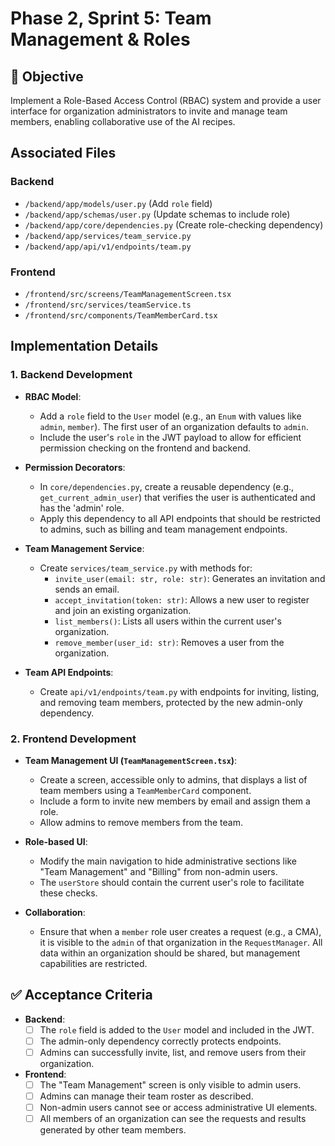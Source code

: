 # Phase 2, Sprint 5: Team Management & Roles

## 🎯 Objective
Implement a Role-Based Access Control (RBAC) system and provide a user interface for organization administrators to invite and manage team members, enabling collaborative use of the AI recipes.

## Associated Files

### Backend
- `/backend/app/models/user.py` (Add `role` field)
- `/backend/app/schemas/user.py` (Update schemas to include role)
- `/backend/app/core/dependencies.py` (Create role-checking dependency)
- `/backend/app/services/team_service.py`
- `/backend/app/api/v1/endpoints/team.py`

### Frontend
- `/frontend/src/screens/TeamManagementScreen.tsx`
- `/frontend/src/services/teamService.ts`
- `/frontend/src/components/TeamMemberCard.tsx`

## Implementation Details

### 1. Backend Development

-   **RBAC Model**:
    -   Add a `role` field to the `User` model (e.g., an `Enum` with values like `admin`, `member`). The first user of an organization defaults to `admin`.
    -   Include the user's `role` in the JWT payload to allow for efficient permission checking on the frontend and backend.

-   **Permission Decorators**:
    -   In `core/dependencies.py`, create a reusable dependency (e.g., `get_current_admin_user`) that verifies the user is authenticated and has the 'admin' role.
    -   Apply this dependency to all API endpoints that should be restricted to admins, such as billing and team management endpoints.

-   **Team Management Service**:
    -   Create `services/team_service.py` with methods for:
        -   `invite_user(email: str, role: str)`: Generates an invitation and sends an email.
        -   `accept_invitation(token: str)`: Allows a new user to register and join an existing organization.
        -   `list_members()`: Lists all users within the current user's organization.
        -   `remove_member(user_id: str)`: Removes a user from the organization.

-   **Team API Endpoints**:
    -   Create `api/v1/endpoints/team.py` with endpoints for inviting, listing, and removing team members, protected by the new admin-only dependency.

### 2. Frontend Development

-   **Team Management UI (`TeamManagementScreen.tsx`)**:
    -   Create a screen, accessible only to admins, that displays a list of team members using a `TeamMemberCard` component.
    -   Include a form to invite new members by email and assign them a role.
    -   Allow admins to remove members from the team.

-   **Role-based UI**:
    -   Modify the main navigation to hide administrative sections like "Team Management" and "Billing" from non-admin users.
    -   The `userStore` should contain the current user's role to facilitate these checks.

-   **Collaboration**:
    -   Ensure that when a `member` role user creates a request (e.g., a CMA), it is visible to the `admin` of that organization in the `RequestManager`. All data within an organization should be shared, but management capabilities are restricted.

## ✅ Acceptance Criteria
-   **Backend**:
    -   [ ] The `role` field is added to the `User` model and included in the JWT.
    -   [ ] The admin-only dependency correctly protects endpoints.
    -   [ ] Admins can successfully invite, list, and remove users from their organization.
-   **Frontend**:
    -   [ ] The "Team Management" screen is only visible to admin users.
    -   [ ] Admins can manage their team roster as described.
    -   [ ] Non-admin users cannot see or access administrative UI elements.
    -   [ ] All members of an organization can see the requests and results generated by other team members.